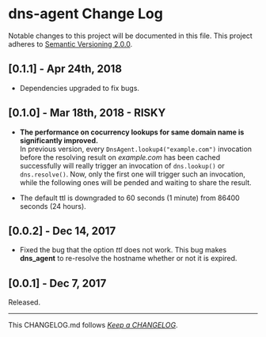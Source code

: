 #   dns-agent Change Log

Notable changes to this project will be documented in this file. This project adheres to [Semantic Versioning 2.0.0](http://semver.org/).

##  [0.1.1] - Apr 24th, 2018

*   Dependencies upgraded to fix bugs.

##  [0.1.0] - Mar 18th, 2018 - RISKY

*   __The performance on cocurrency lookups for same domain name is significantly improved.__  
    In previous version, every `DnsAgent.lookup4("example.com")` invocation before the resolving result on *example.com* has been cached successfully will really trigger an invocation of `dns.lookup()` or `dns.resolve()`. Now, only the first one will trigger such an invocation, while the following ones will be pended and waiting to share the result.

*   The default ttl is downgraded to 60 seconds (1 minute) from 86400 seconds (24 hours).

##  [0.0.2] - Dec 14, 2017

*   Fixed the bug that the option *ttl* does not work. This bug makes __dns_agent__ to re-resolve the hostname whether or not it is expired.

##	[0.0.1] - Dec 7, 2017

Released.

---
This CHANGELOG.md follows [*Keep a CHANGELOG*](http://keepachangelog.com/).

